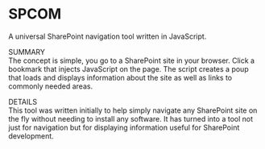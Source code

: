 SPCOM
=====

A universal SharePoint navigation tool written in JavaScript.

SUMMARY <br />
The concept is simple, you go to a SharePoint site in your browser.  Click a 
bookmark that injects JavaScript on the page.  The script creates a poup that 
loads and displays information about the site as well as links to commonly needed
areas.

DETAILS <br />
This tool was written initially to help simply navigate any SharePoint 
site on the fly without needing to install any software.  It has turned
into a tool not just for navigation but for displaying information useful
for SharePoint development.
